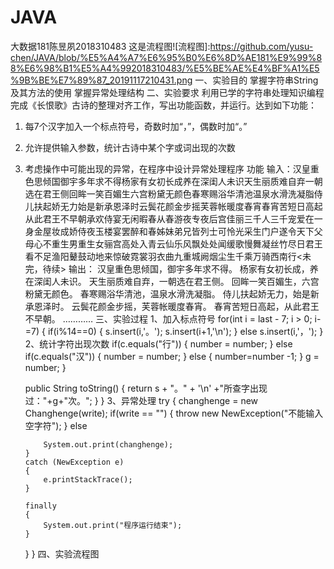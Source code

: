 # JAVA
大数据181陈昱夙2018310483
这是流程图![流程图]:https://github.com/yusu-chen/JAVA/blob/%E5%A4%A7%E6%95%B0%E6%8D%AE181%E9%99%88%E6%98%B1%E5%A4%992018310483/%E5%BE%AE%E4%BF%A1%E5%9B%BE%E7%89%87_20191117210431.png
一、实验目的
掌握字符串String及其方法的使用
掌握异常处理结构
二、实验要求
利用已学的字符串处理知识编程完成《长恨歌》古诗的整理对齐工作，写出功能函数，并运行。达到如下功能：

1.	每7个汉字加入一个标点符号，奇数时加“，”，偶数时加“。”
2.	允许提供输入参数，统计古诗中某个字或词出现的次数
3.	考虑操作中可能出现的异常，在程序中设计异常处理程序
功能
输入：汉皇重色思倾国御宇多年求不得杨家有女初长成养在深闺人未识天生丽质难自弃一朝选在君王侧回眸一笑百媚生六宫粉黛无颜色春寒赐浴华清池温泉水滑洗凝脂侍儿扶起娇无力始是新承恩泽时云鬓花颜金步摇芙蓉帐暖度春宵春宵苦短日高起从此君王不早朝承欢侍宴无闲暇春从春游夜专夜后宫佳丽三千人三千宠爱在一身金屋妆成娇侍夜玉楼宴罢醉和春姊妹弟兄皆列士可怜光采生门户遂令天下父母心不重生男重生女骊宫高处入青云仙乐风飘处处闻缓歌慢舞凝丝竹尽日君王看不足渔阳鼙鼓动地来惊破霓裳羽衣曲九重城阙烟尘生千乘万骑西南行<未完，待续>
输出：
汉皇重色思倾国，御宇多年求不得。
杨家有女初长成，养在深闺人未识。
天生丽质难自弃，一朝选在君王侧。
回眸一笑百媚生，六宫粉黛无颜色。
春寒赐浴华清池，温泉水滑洗凝脂。
侍儿扶起娇无力，始是新承恩泽时。
云鬓花颜金步摇，芙蓉帐暖度春宵。
春宵苦短日高起，从此君王不早朝。
…………
三、实验过程
1、加入标点符号
for(int i = last - 7; i > 0; i-=7) 
		{
			if(i%14==0)
			{
				s.insert(i,'。');
				s.insert(i+1,'\n');
			}
			else s.insert(i,'，');
			}
2、统计字符出现次数
if(c.equals("行"))
		{
			number = number;
		}
		else if(c.equals("汉")) 
		{
			number = number;
		}
		else 
		{
			number=number -1;
		}
		 g = number;
	}
		
		
	public String toString() 
	{
			return s + "。" + '\n' +"所查字出现过："+g+"次。";
	}
}
3、异常处理
try {
		changhenge = new Changhenge(write);
		if(write == "") 
		{
			throw new NewException("不能输入空字符");
		}
		else 
		
			System.out.print(changhenge);
		}
		catch (NewException e) 
		{
			e.printStackTrace();
		}

		finally 
		{
			System.out.print("程序运行结束");
		}

	}
}
四、实验流程图
